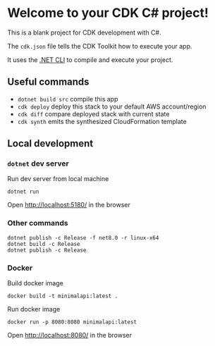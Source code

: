 # Welcome to your CDK C# project!

This is a blank project for CDK development with C#.

The `cdk.json` file tells the CDK Toolkit how to execute your app.

It uses the [.NET CLI](https://docs.microsoft.com/dotnet/articles/core/) to compile and execute your project.

## Useful commands

* `dotnet build src` compile this app
* `cdk deploy`       deploy this stack to your default AWS account/region
* `cdk diff`         compare deployed stack with current state
* `cdk synth`        emits the synthesized CloudFormation template

## Local development

### `dotnet` dev server
Run dev server from local machine
```shell
dotnet run
```
Open [http://localhost:5180/](http://localhost:5180/) in the browser

### Other commands
```shell
dotnet publish -c Release -f net8.0 -r linux-x64
dotnet build -c Release
dotnet publish -c Release
```
### Docker

Build docker image
```shell
docker build -t minimalapi:latest .
```

Run docker image
```shell
docker run -p 8080:8080 minimalapi:latest
```

Open [http://localhost:8080/](http://localhost:8080/) in the browser